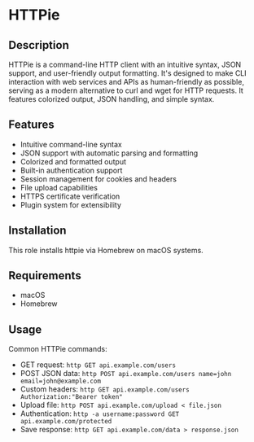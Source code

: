 # HTTPie

## Description

HTTPie is a command-line HTTP client with an intuitive syntax, JSON support, and user-friendly output formatting. It's designed to make CLI interaction with web services and APIs as human-friendly as possible, serving as a modern alternative to curl and wget for HTTP requests. It features colorized output, JSON handling, and simple syntax.

## Features

- Intuitive command-line syntax
- JSON support with automatic parsing and formatting
- Colorized and formatted output
- Built-in authentication support
- Session management for cookies and headers
- File upload capabilities
- HTTPS certificate verification
- Plugin system for extensibility

## Installation

This role installs httpie via Homebrew on macOS systems.

## Requirements

- macOS
- Homebrew

## Usage

Common HTTPie commands:
- GET request: `http GET api.example.com/users`
- POST JSON data: `http POST api.example.com/users name=john email=john@example.com`
- Custom headers: `http GET api.example.com/users Authorization:"Bearer token"`
- Upload file: `http POST api.example.com/upload < file.json`
- Authentication: `http -a username:password GET api.example.com/protected`
- Save response: `http GET api.example.com/data > response.json`
